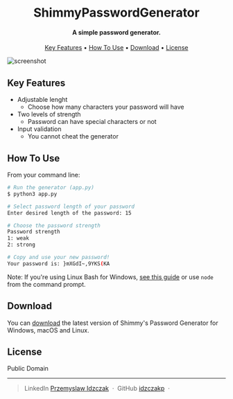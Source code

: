 <h1 align="center">ShimmyPasswordGenerator</h1>

<h4 align="center">A simple password generator.</h4>

<p align="center">
  <a href="#key-features">Key Features</a> •
  <a href="#how-to-use">How To Use</a> •
  <a href="#download">Download</a> •
  <a href="#license">License</a>
</p>

![screenshot](https://idzczak.pl/wp-content/uploads/2021/12/Screenshot-2021-12-01-at-08.20.10.png)

## Key Features

* Adjustable lenght
  - Choose how many characters your password will have
* Two levels of strength
  - Password can have special characters or not
* Input validation
  - You cannot cheat the generator

## How To Use

From your command line:

```bash
# Run the generator (app.py)
$ python3 app.py

# Select password length of your password
Enter desired length of the password: 15

# Choose the password strength
Password strength 
1: weak
2: strong

# Copy and use your new password!
Your password is: }mXGdI~,9YKS(KA
```

Note: If you're using Linux Bash for Windows, [see this guide](https://www.howtogeek.com/261575/how-to-run-graphical-linux-desktop-applications-from-windows-10s-bash-shell/) or use `node` from the command prompt.


## Download

You can [download](https://github.com/idzczakp/ShimmyPasswordGenerator) the latest version of Shimmy's Password Generator for Windows, macOS and Linux.


## License

Public Domain

---

> LinkedIn [Przemyslaw Idzczak](https://www.linkedin.com/in/przemyslawidzczak/) &nbsp;&middot;&nbsp;
> GitHub [idzczakp](https://github.com/idzczakp) &nbsp;&middot;&nbsp;

